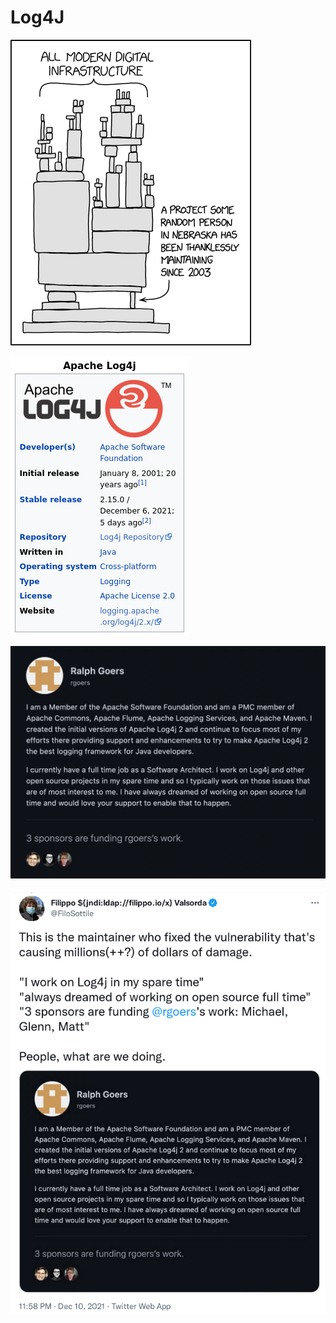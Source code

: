 # Log4J

![xkcd 2347](dependency.png)

![Apache Log4j](log4j-wikipedia.png)

![rgoers](rgoers.png)

![Filippo](filosottile.png)
